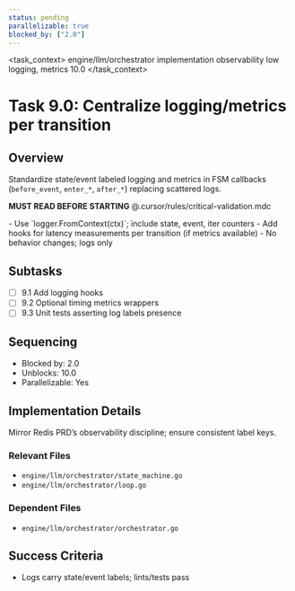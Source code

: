 ```yaml
---
status: pending
parallelizable: true
blocked_by: ["2.0"]
---
```


<task_context>
<domain>engine/llm/orchestrator</domain>
<type>implementation</type>
<scope>observability</scope>
<complexity>low</complexity>
<dependencies>logging, metrics</dependencies>
<unblocks>10.0</unblocks>
</task_context>

# Task 9.0: Centralize logging/metrics per transition

## Overview

Standardize state/event labeled logging and metrics in FSM callbacks (`before_event`, `enter_*`, `after_*`) replacing scattered logs.

<import>**MUST READ BEFORE STARTING** @.cursor/rules/critical-validation.mdc</import>

<requirements>
- Use `logger.FromContext(ctx)`; include state, event, iter counters
- Add hooks for latency measurements per transition (if metrics available)
- No behavior changes; logs only
</requirements>

## Subtasks

- [ ] 9.1 Add logging hooks
- [ ] 9.2 Optional timing metrics wrappers
- [ ] 9.3 Unit tests asserting log labels presence

## Sequencing

- Blocked by: 2.0
- Unblocks: 10.0
- Parallelizable: Yes

## Implementation Details

Mirror Redis PRD’s observability discipline; ensure consistent label keys.

### Relevant Files

- `engine/llm/orchestrator/state_machine.go`
- `engine/llm/orchestrator/loop.go`

### Dependent Files

- `engine/llm/orchestrator/orchestrator.go`

## Success Criteria

- Logs carry state/event labels; lints/tests pass
